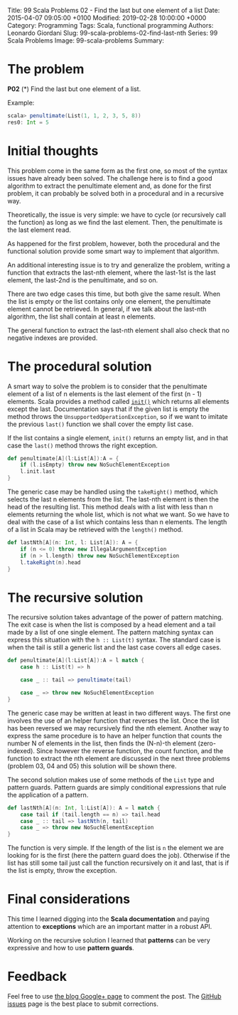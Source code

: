 Title: 99 Scala Problems 02 - Find the last but one element of a list
Date: 2015-04-07 09:05:00 +0100
Modified: 2019-02-28 10:00:00 +0000
Category: Programming
Tags: Scala, functional programming
Authors: Leonardo Giordani
Slug: 99-scala-problems-02-find-last-nth
Series: 99 Scala Problems
Image: 99-scala-problems
Summary: 

# The problem

**P02** (*) Find the last but one element of a list.

Example:

``` scala
scala> penultimate(List(1, 1, 2, 3, 5, 8))
res0: Int = 5
```

# Initial thoughts

This problem come in the same form as the first one, so most of the syntax issues have already been solved. The challenge here is to find a good algorithm to extract the penultimate element and, as done for the first problem, it can probably be solved both in a procedural and in a recursive way.

Theoretically, the issue is very simple: we have to cycle (or recursively call the function) as long as we find the last element. Then, the penultimate is the last element read.

As happened for the first problem, however, both the procedural and the functional solution provide some smart way to implement that algorithm.

An additional interesting issue is to try and generalize the problem, writing a function that extracts the last-nth element, where the last-1st is the last element, the last-2nd is the penultimate, and so on.

There are two edge cases this time, but both give the same result. When the list is empty or the list contains only one element, the penultimate element cannot be retrieved. In general, if we talk about the last-nth algorithm, the list shall contain at least n elements.

The general function to extract the last-nth element shall also check that no negative indexes are provided.

# The procedural solution

A smart way to solve the problem is to consider that the penultimate element of a list of n elements is the last element of the first (n - 1) elements. Scala provides a method called [`init()`](http://www.scala-lang.org/api/2.11.4/index.html#scala.collection.immutable.List) which returns all elements except the last. Documentation says that if the given list is empty the method throws the `UnsupportedOperationException`, so if we want to imitate the previous `last()` function we shall cover the empty list case.

If the list contains a single element, `init()` returns an empty list, and in that case the `last()` method throws the right exception.

``` scala
def penultimate[A](l:List[A]):A = {
    if (l.isEmpty) throw new NoSuchElementException  
    l.init.last
}
```

The generic case may be handled using the `takeRight()` method, which selects the last n elements from the list. The last-nth element is then the head of the resulting list. This method deals with a list with less than n elements returning the whole list, which is not what we want. So we have to deal with the case of a list which contains less than n elements. The length of a list in Scala may be retrieved with the `length()` method.

``` scala
def lastNth[A](n: Int, l: List[A]): A = {
    if (n <= 0) throw new IllegalArgumentException
    if (n > l.length) throw new NoSuchElementException
    l.takeRight(n).head
}
```

# The recursive solution

The recursive solution takes advantage of the power of pattern matching. The exit case is when the list is composed by a head element and a tail made by a list of one single element. The pattern matching syntax can express this situation with the `h :: List(t)` syntax. The standard case is when the tail is still a generic list and the last case covers all edge cases.

``` scala
def penultimate[A](l:List[A]):A = l match {
    case h :: List(t) => h

    case _ :: tail => penultimate(tail)

    case _ => throw new NoSuchElementException
}
```

The generic case may be written at least in two different ways. The first one involves the use of an helper function that reverses the list. Once the list has been reversed we may recursively find the nth element. Another way to express the same procedure is to have an helper function that counts the number N of elements in the list, then finds the (N-n)-th element (zero-indexed). Since however the reverse function, the count function, and the function to extract the nth element are discussed in the next three problems (problem 03, 04 and 05) this solution will be shown there.

The second solution makes use of some methods of the `List` type and pattern guards. Pattern guards are simply conditional expressions that rule the application of a pattern.

``` scala
def lastNth[A](n: Int, l:List[A]): A = l match {
    case tail if (tail.length == n) => tail.head
    case _ :: tail => lastNth(n, tail)
    case _ => throw new NoSuchElementException
}
```

The function is very simple. If the length of the list is `n` the element we are looking for is the first (here the pattern guard does the job). Otherwise if the list has still some tail just call the function recursively on it and last, that is if the list is empty, throw the exception.

# Final considerations

This time I learned digging into the **Scala documentation** and paying attention to **exceptions** which are an important matter in a robust API.

Working on the recursive solution I learned that **patterns** can be very expressive and how to use **pattern guards**.

# Feedback

Feel free to use [the blog Google+ page](https://plus.google.com/u/0/111444750762335924049) to comment the post. The [GitHub issues](http://github.com/TheDigitalCatOnline/thedigitalcatonline.github.com/issues) page is the best place to submit corrections.
